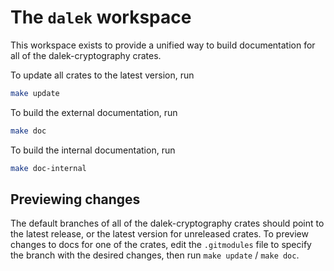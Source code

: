 # The `dalek` workspace

This workspace exists to provide a unified way to build documentation for all of the dalek-cryptography crates.

To update all crates to the latest version, run
```sh
make update
```

To build the external documentation, run
```sh
make doc
```

To build the internal documentation, run
```sh
make doc-internal
```

## Previewing changes

The default branches of all of the dalek-cryptography crates should
point to the latest release, or the latest version for unreleased
crates.  To preview changes to docs for one of the crates, edit the
`.gitmodules` file to specify the branch with the desired changes,
then run `make update` / `make doc`.
